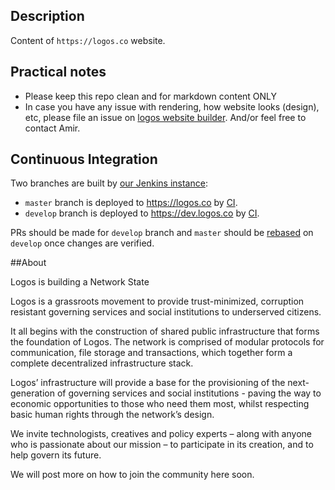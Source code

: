 ## Description

Content of `https://logos.co` website. 

## Practical notes
- Please keep this repo clean and for markdown content ONLY
- In case you have any issue with rendering, how website looks (design), etc, please file an issue on [logos website builder](https://github.com/acid-info/logos-site-builder/issues). And/or feel free to contact Amir.

## Continuous Integration

Two branches are built by [our Jenkins instance](https://ci.infra.status.im/):

* `master` branch is deployed to https://logos.co by [CI](https://ci.infra.status.im/job/website/job/logos.co/).
* `develop` branch is deployed to https://dev.logos.co by [CI](https://ci.infra.status.im/job/website/job/dev.logos.co/).

PRs should be made for `develop` branch and `master` should be [rebased](https://git-scm.com/book/en/v2/Git-Branching-Rebasing) on `develop` once changes are verified.


##About 

Logos is building a Network State

Logos is a grassroots movement to provide trust-minimized, corruption resistant governing services and social institutions to underserved citizens.

It all begins with the construction of shared public infrastructure that forms the foundation of Logos. The network is comprised of modular protocols for communication, file storage and transactions, which together form a complete decentralized infrastructure stack.

Logos’ infrastructure will provide a base for the provisioning of the next-generation of governing services and social institutions - paving the way to economic opportunities to those who need them most, whilst respecting basic human rights through the network’s design.

We invite technologists, creatives and policy experts – along with anyone who is passionate about our mission – to participate in its creation, and to help govern its future.

We will post more on how to join the community here soon.
